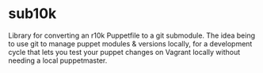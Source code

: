 sub10k
======

Library for converting an r10k Puppetfile to a git submodule.  The idea being to use git to manage puppet modules &amp; versions locally, for a development cycle that lets you test your puppet changes on Vagrant locally without needing a local puppetmaster.
